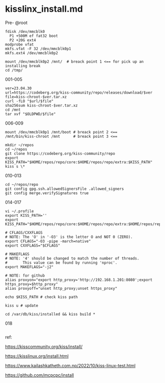 # kisslinx_install.md

Pre-
@root
```
fdisk /dev/mmcblk0
  P1 +500M ef fat32 boot
  P2 +20G ext4
modprobe vfat
mkfs.vfat -F 32 /dev/mmcblk0p1
mkfs.ext4 /dev/mmcblk0p2

mount /dev/mmcblk0p2 /mnt/  # breack point 1 <== for pick up an installing break
cd /tmp/
```
001-005
```
ver=23.04.30
url=https://codeberg.org/kiss-community/repo/releases/download/$ver
file=kiss-chroot-$ver.tar.xz
curl -fLO "$url/$file"
sha256sum kiss-chroot-$ver.tar.xz
cd /mnt
tar xvf "$OLDPWD/$file"
```
006-009
```
mount /dev/mmcblk0p1 /mnt/boot # breack point 2 <==
/mnt/bin/kiss-chroot /mnt      # breack point 3 <==

mkdir ~/repos
cd ~/repos
git clone https://codeberg.org/kiss-community/repo
export KISS_PATH="$HOME/repos/repo/core:$HOME/repos/repo/extra:$KISS_PATH"
kiss s \*

```
010-013

```
cd ~/repos/repo
git config gpg.ssh.allowedSignersFile .allowed_signers
git config merge.verifySignatures true
```

014-017

```
vi ~/.profile
export KISS_PATH=''
export KISS_PATH="$HOME/repos/repo/core:$HOME/repos/repo/extra:$HOME/repos/repo/wayland:$KISS_PATH"

# CFLAGS/CXXFLAGS
# NOTE: The 'O' in '-O3' is the letter O and NOT 0 (ZERO). 
export CFLAGS="-O3 -pipe -march=native"
export CXXFLAGS="$CFLAGS"

# MAKEFLAGS
# NOTE: '4' should be changed to match the number of threads.
#       This value can be found by running 'nproc'.
export MAKEFLAGS="-j2"

# NOTE: for github
alias proxyon="export http_proxy='http://192.168.1.201:8080';export https_proxy=$http_proxy"
alias proxyoff="unset http_proxy;unset https_proxy"

echo $KISS_PATH # check kiss path

kiss u # update

cd /var/db/kiss/installed && kiss build *

```

018
```

```

ref:

https://kisscommunity.org/kiss/install/

https://kisslinux.org/install.html

https://www.kailashkatheth.com.np/2022/10/kiss-linux-test.html

https://github.com/mcpcpc/install
